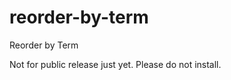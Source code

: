 reorder-by-term
===============

Reorder by Term

Not for public release just yet.  Please do not install.